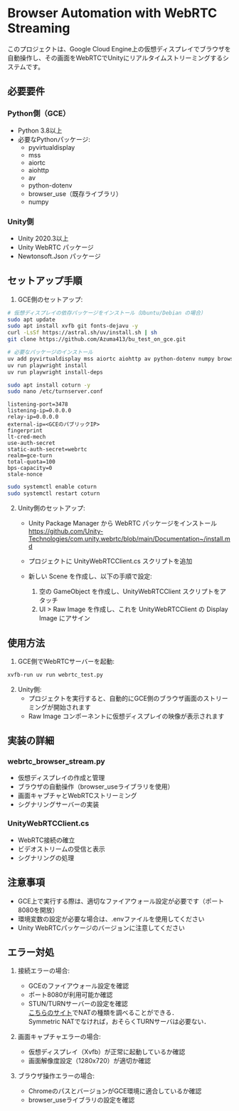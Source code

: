 # Browser Automation with WebRTC Streaming

このプロジェクトは、Google Cloud Engine上の仮想ディスプレイでブラウザを自動操作し、その画面をWebRTCでUnityにリアルタイムストリーミングするシステムです。

## 必要要件

### Python側（GCE）
- Python 3.8以上
- 必要なPythonパッケージ:
  - pyvirtualdisplay
  - mss
  - aiortc
  - aiohttp
  - av
  - python-dotenv
  - browser_use（既存ライブラリ）
  - numpy

### Unity側
- Unity 2020.3以上
- Unity WebRTC パッケージ
- Newtonsoft.Json パッケージ

## セットアップ手順

1. GCE側のセットアップ:
```bash
# 仮想ディスプレイの依存パッケージをインストール（Ubuntu/Debian の場合）
sudo apt update
sudo apt install xvfb git fonts-dejavu -y
curl -LsSf https://astral.sh/uv/install.sh | sh
git clone https://github.com/Azuma413/bu_test_on_gce.git
```
```bash
# 必要なパッケージのインストール
uv add pyvirtualdisplay mss aiortc aiohttp av python-dotenv numpy browser-use
uv run playwright install
uv run playwright install-deps
```
```bash
sudo apt install coturn -y
sudo nano /etc/turnserver.conf
```
```
listening-port=3478
listening-ip=0.0.0.0
relay-ip=0.0.0.0
external-ip=<GCEのパブリックIP>
fingerprint
lt-cred-mech
use-auth-secret
static-auth-secret=webrtc
realm=gce-turn
total-quota=100
bps-capacity=0
stale-nonce
```
```bash
sudo systemctl enable coturn
sudo systemctl restart coturn
```

2. Unity側のセットアップ:
   - Unity Package Manager から WebRTC パッケージをインストール\
https://github.com/Unity-Technologies/com.unity.webrtc/blob/main/Documentation~/install.md

   - プロジェクトに UnityWebRTCClient.cs スクリプトを追加
   - 新しい Scene を作成し、以下の手順で設定:
     1. 空の GameObject を作成し、UnityWebRTCClient スクリプトをアタッチ
     2. UI > Raw Image を作成し、これを UnityWebRTCClient の Display Image にアサイン

## 使用方法

1. GCE側でWebRTCサーバーを起動:
```bash
xvfb-run uv run webrtc_test.py
```

2. Unity側:
   - プロジェクトを実行すると、自動的にGCE側のブラウザ画面のストリーミングが開始されます
   - Raw Image コンポーネントに仮想ディスプレイの映像が表示されます

## 実装の詳細

### webrtc_browser_stream.py
- 仮想ディスプレイの作成と管理
- ブラウザの自動操作（browser_useライブラリを使用）
- 画面キャプチャとWebRTCストリーミング
- シグナリングサーバーの実装

### UnityWebRTCClient.cs
- WebRTC接続の確立
- ビデオストリームの受信と表示
- シグナリングの処理

## 注意事項

- GCE上で実行する際は、適切なファイアウォール設定が必要です（ポート8080を開放）
- 環境変数の設定が必要な場合は、.envファイルを使用してください
- Unity WebRTCパッケージのバージョンに注意してください

## エラー対処

1. 接続エラーの場合:
   - GCEのファイアウォール設定を確認
   - ポート8080が利用可能か確認
   - STUN/TURNサーバーの設定を確認\
   [こちらのサイト](https://www.checkmynat.com/)でNATの種類を調べることができる．\
   Symmetric NATでなければ，おそらくTURNサーバは必要ない．

2. 画面キャプチャエラーの場合:
   - 仮想ディスプレイ（Xvfb）が正常に起動しているか確認
   - 画面解像度設定（1280x720）が適切か確認

3. ブラウザ操作エラーの場合:
   - ChromeのパスとバージョンがGCE環境に適合しているか確認
   - browser_useライブラリの設定を確認

